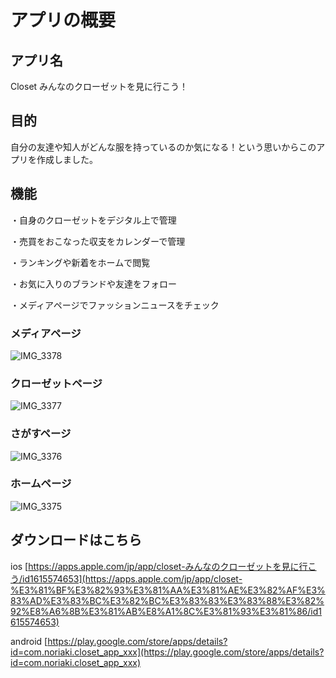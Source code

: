 # アプリの概要

## アプリ名
Closet みんなのクローゼットを見に行こう！

## 目的
自分の友達や知人がどんな服を持っているのか気になる！という思いからこのアプリを作成しました。

## 機能
・自身のクローゼットをデジタル上で管理

・売買をおこなった収支をカレンダーで管理

・ランキングや新着をホームで閲覧

・お気に入りのブランドや友達をフォロー

・メディアページでファッションニュースをチェック

### メディアページ

![IMG_3378](https://user-images.githubusercontent.com/87165752/177020039-d00b4a67-695b-4cc4-9438-9eca8b4d1dac.PNG)

### クローゼットページ
![IMG_3377](https://user-images.githubusercontent.com/87165752/177020043-fdf55912-2423-45bd-acbd-2add6e3b5a34.PNG)

### さがすページ
![IMG_3376](https://user-images.githubusercontent.com/87165752/177020046-44bce88e-466e-419d-9ea9-5c793d9b4aad.PNG)

### ホームページ
![IMG_3375](https://user-images.githubusercontent.com/87165752/177020048-90c47e49-d4a0-4a10-aa88-f28a045d4754.PNG)

## ダウンロードはこちら

ios [https://apps.apple.com/jp/app/closet-みんなのクローゼットを見に行こう/id1615574653](https://apps.apple.com/jp/app/closet-%E3%81%BF%E3%82%93%E3%81%AA%E3%81%AE%E3%82%AF%E3%83%AD%E3%83%BC%E3%82%BC%E3%83%83%E3%83%88%E3%82%92%E8%A6%8B%E3%81%AB%E8%A1%8C%E3%81%93%E3%81%86/id1615574653)

android [https://play.google.com/store/apps/details?id=com.noriaki.closet_app_xxx](https://play.google.com/store/apps/details?id=com.noriaki.closet_app_xxx)
